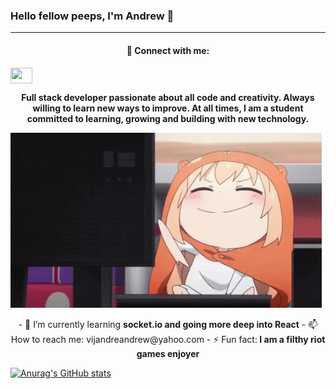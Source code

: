 ### Hello fellow peeps, I'm Andrew 👋

<hr/>

 <h4 align="center">💬 Connect with me:</h4> 
<img align="center" src="https://raw.githubusercontent.com/rahuldkjain/github-profile-readme-generator/master/src/images/icons/Social/linked-in-alt.svg" height="25" width="35" style="max-width: 100%"></img>

<p align="center"><b>Full stack developer passionate about all code and creativity. Always willing to learn new ways to improve. At all times, I am a student committed to learning, growing and building with new technology.</b></p>

![](https://github.com/ahndjru/ahndjru/blob/main/images/typingtyping.gif)

<p align="center">
- 🌱 I’m currently learning <b>socket.io and going more deep into React</b>
- 📫 How to reach me: vijandreandrew@yahoo.com
- ⚡ Fun fact:<b> I am a filthy riot games enjoyer</b>
</p>



[![Anurag's GitHub stats](https://github-readme-stats.vercel.app/api?username=ahndjru)](https://github.com/anuraghazra/github-readme-stats)

<!--
**ahndjru/ahndjru** is a ✨ _special_ ✨ repository because its `README.md` (this file) appears on your GitHub profile.

Here are some ideas to get you started:


-->
